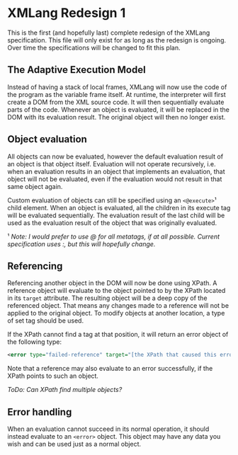 # XMLang Redesign 1
This is the first (and hopefully last) complete redesign of the XMLang specification. This file will only exist for as long as the redesign is ongoing. Over time the specifications will be changed to fit this plan.

## The Adaptive Execution Model
Instead of having a stack of local frames, XMLang will now use the code of the program as the variable frame itself.  At runtime, the interpreter will first create a DOM from the XML source code. It will then sequentially evaluate parts of the code. Whenever an object is evaluated, it will be replaced in the DOM with its evaluation result. The original object will then no longer exist.

## Object evaluation
All objects can now be evaluated, however the default evaluation result of an object is that object itself. Evaluation will not operate recursively, i.e. when an evaluation results in an object that implements an evaluation, that object will not be evaluated, even if the evaluation would not result in that same object again.

Custom evaluation of objects can still be specified using an `<@execute>`¹ child element. When an object is evaluated, all the children in its execute tag will be evaluated sequentially. The evaluation result of the last child will be used as the evaluation result of the object that was originally evaluated.

¹ _Note: I would prefer to use @ for all metatags, if at all possible. Current specification uses :, but this will hopefully change._

## Referencing
Referencing another object in the DOM will now be done using XPath. A reference object will evaluate to the object pointed to by the XPath located in its `target` attribute. 
The resulting object will be a deep copy of the referenced object. That means any changes made to a reference will not be applied to the original object. To modify objects at another location, a type of set tag should be used.

If the XPath cannot find a tag at that position, it will return an error object of the following type:
```xml
<error type="failed-reference" target="[the XPath that caused this error]" />
```
Note that a reference may also evaluate to an error successfully, if the XPath points to such an object.

_ToDo: Can XPath find multiple objects?_

## Error handling
When an evaluation cannot succeed in its normal operation, it should instead evaluate to an `<error>` object. This object may have any data you wish and can be used just as a normal object.